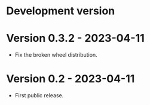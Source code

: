 # Development version

# Version 0.3.2 - 2023-04-11

* Fix the broken wheel distribution.

# Version 0.2 - 2023-04-11

* First public release.

